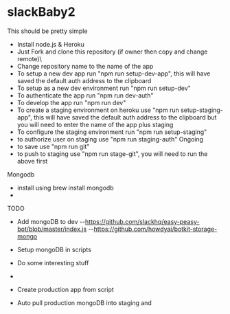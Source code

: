 # slackBaby2

This should be pretty simple
- Install node.js & Heroku
- Just Fork and clone this repository (if owner then copy and change remote)\
- Change repository name to the name of the app 
- To setup a new dev app run "npm run setup-dev-app", this will have saved the default auth address to the clipboard
- To setup as a new dev environment run "npm run setup-dev"
- To authenticate the app run "npm run dev-auth" 
- To develop the app run "npm run dev"
- To create a staging environment on heroku use "npm run setup-staging-app", this will have saved the default auth address to the clipboard but you will need to enter the name of the app plus staging
- To configure the staging environment run "npm run setup-staging"
- to authorize user on staging use "npm run staging-auth"
Ongoing
- to save use "npm run git"
- to push to staging use "npm run stage-git", you will need to run the above first

Mongodb
- install using brew install mongodb
- 


TODO
- Add mongoDB to dev
--https://github.com/slackhq/easy-peasy-bot/blob/master/index.js
--https://github.com/howdyai/botkit-storage-mongo
- Setup mongoDB in scripts
- Do some interesting stuff
- 

- Create production app from script
- Auto pull production mongoDB into staging and 

